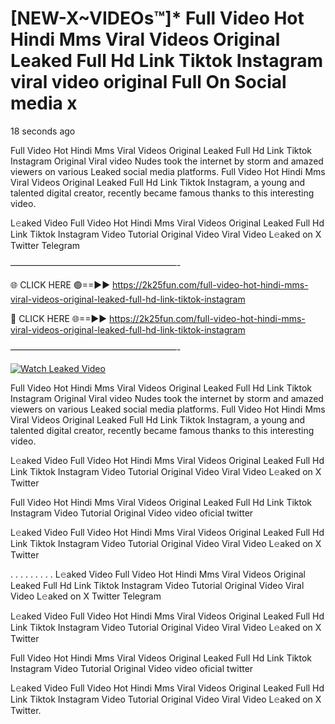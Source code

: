 # [NEW-X~VIDEOs™]* Full Video Hot Hindi Mms Viral Videos Original Leaked Full Hd Link Tiktok Instagram viral video original Full On Social media x

18 seconds ago

Full Video Hot Hindi Mms Viral Videos Original Leaked Full Hd Link Tiktok Instagram Original Viral video Nudes took the internet by storm and amazed viewers on various Leaked social media platforms. Full Video Hot Hindi Mms Viral Videos Original Leaked Full Hd Link Tiktok Instagram, a young and talented digital creator, recently became famous thanks to this interesting video.

L𝚎aked Video Full Video Hot Hindi Mms Viral Videos Original Leaked Full Hd Link Tiktok Instagram Video Tutorial Original Video Viral Video L𝚎aked on X Twitter Telegram

———————————————————-

🌐 CLICK HERE 🟢==►► https://2k25fun.com/full-video-hot-hindi-mms-viral-videos-original-leaked-full-hd-link-tiktok-instagram

🔴 CLICK HERE 🌐==►► https://2k25fun.com/full-video-hot-hindi-mms-viral-videos-original-leaked-full-hd-link-tiktok-instagram

———————————————————-

[![Watch Leaked Video](https://miro.medium.com/v2/resize:fit:828/format:webp/1*cilzJN44JGOrTw9NJCrNHA.gif "Watch Leaked Video")](https://2k25fun.com/full-video-hot-hindi-mms-viral-videos-original-leaked-full-hd-link-tiktok-instagram)

Full Video Hot Hindi Mms Viral Videos Original Leaked Full Hd Link Tiktok Instagram Original Viral video Nudes took the internet by storm and amazed viewers on various Leaked social media platforms. Full Video Hot Hindi Mms Viral Videos Original Leaked Full Hd Link Tiktok Instagram, a young and talented digital creator, recently became famous thanks to this interesting video.

L𝚎aked Video Full Video Hot Hindi Mms Viral Videos Original Leaked Full Hd Link Tiktok Instagram Video Tutorial Original Video Viral Video L𝚎aked on X Twitter

Full Video Hot Hindi Mms Viral Videos Original Leaked Full Hd Link Tiktok Instagram Video Tutorial Original Video video oficial twitter

L𝚎aked Video Full Video Hot Hindi Mms Viral Videos Original Leaked Full Hd Link Tiktok Instagram Video Tutorial Original Video Viral Video L𝚎aked on X Twitter

. . . . . . . . . L𝚎aked Video Full Video Hot Hindi Mms Viral Videos Original Leaked Full Hd Link Tiktok Instagram Video Tutorial Original Video Viral Video L𝚎aked on X Twitter Telegram

L𝚎aked Video Full Video Hot Hindi Mms Viral Videos Original Leaked Full Hd Link Tiktok Instagram Video Tutorial Original Video Viral Video L𝚎aked on X Twitter

Full Video Hot Hindi Mms Viral Videos Original Leaked Full Hd Link Tiktok Instagram Video Tutorial Original Video video oficial twitter

L𝚎aked Video Full Video Hot Hindi Mms Viral Videos Original Leaked Full Hd Link Tiktok Instagram Video Tutorial Original Video Viral Video L𝚎aked on X Twitter.